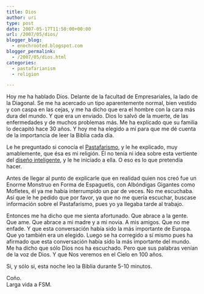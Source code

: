 ```yaml
---
title: Dios
author: uri
type: post
date: 2007-05-17T11:50:00+00:00
url: /2007/05/dios/
blogger_blog:
  - enochrooted.blogspot.com
blogger_permalink:
  - /2007/05/dios.html
categories:
  - pastafarianism
  - religion

---
```

Hoy me ha hablado Dios. Delante de la facultad de Empresariales, la lado de la Diagonal. Se me ha acercado un tipo aparentemente normal, bien vestido y con caspa en las cejas, y me ha dicho que era el hombre con la cara más dura del mundo. Y que era un enviado. Dios lo salvó de la muerte, de las enfermedades y de muchos problemas más. Me ha explicado que su familia lo decapitó hace 30 años. Y hoy me ha elegido a mí para que me dé cuenta de la importancia de leer la Biblia cada día.

Le he preguntado si conocía el [Pastafarismo][1], y le he explicado, muy amablemente, que ésa es mi religión. Él no tenía ni idea sobre esta vertiente del [diseño inteligente][2], y le he iniciado a ella. O eso es lo que pretendía hacer.

Antes de llegar al punto de explicarle que en realidad quien nos creó fue un Enorme Monstruo en Forma de Espaguetis, con Albóndigas Gigantes como Mofletes, él ya me había interrumpido un par de veces. No me escuchaba. Así que le he pedido que por favor, ya que no me quería escuchar, buscase información sobre el Pastafarismo, pues yo ya llegaba tarde al trabajo.

Entonces me ha dicho que me sienta afortunado. Que abrace a la gente. Que ame. Que abrace a mi madre y a mi novia. A mis amigos. Que no me enfade. Y que esta conversación había sido la más importante de Europa. Que yo también era un elegido. Luego se ha corregido a sí mismo pues ha afirmado que esta conversación había sido la más importante del mundo. Me ha dicho que sólo Dios nos ha escuchado. Pero que sus palabras venían de la voz de Dios. Y que Nos veremos en el Cielo en 100 años. 

Si, y sólo si, esta noche leo la Biblia durante 5-10 minutos.

Coño.  
Larga vida a FSM.

 [1]: http://es.wikipedia.org/wiki/Pastafarismo
 [2]: http://es.wikipedia.org/wiki/Dise%C3%B1o_inteligente